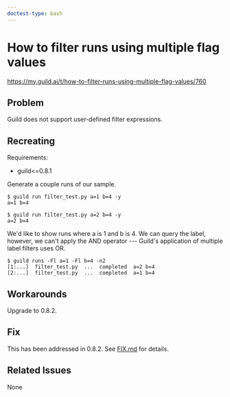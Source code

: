 ```yaml
---
doctest-type: bash
---
```


# How to filter runs using multiple flag values

https://my.guild.ai/t/how-to-filter-runs-using-multiple-flag-values/760

## Problem

Guild does not support user-defined filter expressions.

## Recreating

Requirements:

- guild<=0.8.1

Generate a couple runs of our sample.

    $ guild run filter_test.py a=1 b=4 -y
    a=1 b=4

    $ guild run filter_test.py a=2 b=4 -y
    a=2 b=4

We'd like to show runs where a is 1 and b is 4. We can query the
label, however, we can't apply the AND operator --- Guild's
application of multiple label filters uses OR.

    $ guild runs -Fl a=1 -Fl b=4 -n2
    [1:...]  filter_test.py  ...  completed  a=2 b=4
    [2:...]  filter_test.py  ...  completed  a=1 b=4

## Workarounds

Upgrade to 0.8.2.

## Fix

This has been addressed in 0.8.2. See [FIX.md](FIX.md) for details.

## Related Issues

None
